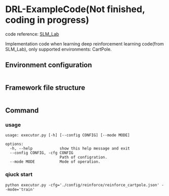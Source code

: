 # DRL-ExampleCode(Not finished, coding in progress)

code reference: [SLM_Lab](https://github.com/kengz/SLM-Lab)

Implementation code when learning deep reinforcement learning code(from SLM_Lab), only supported environments: CartPole.

## Environment configuration

```shell

```





## Framework file structure

```

```





## Command

### usage

```shell
usage: executor.py [-h] [--config CONFIG] [--mode MODE]

options:
  -h, --help            show this help message and exit
  --config CONFIG, -cfg CONFIG
                        Path of configration.
  --mode MODE           Mode of operation.
```



### qiuck start

```shell
python executor.py -cfg='./config/reinforce/reinforce_cartpole.json' --mode='train'
```

